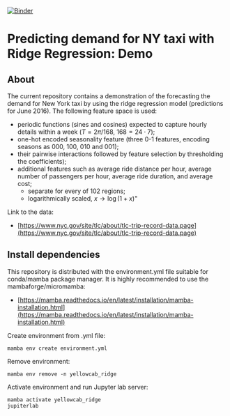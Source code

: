 [![Binder](https://mybinder.org/badge_logo.svg)](https://mybinder.org/v2/gh/pkharyuk/yellowcab_ridge/HEAD?labpath=.%2Fdemo.ipynb)

# **Predicting demand for NY taxi with Ridge Regression: Demo**

## About

The current repository contains a demonstration of the forecasting the demand for New York taxi
by using the ridge regression model (predictions for June 2016).
The following feature space is used:
- periodic functions (sines and cosines) expected to capture hourly details within a week ($T = 2 \pi/168$, $168 = 24 \cdot 7$);
- one-hot encoded seasonality feature (three 0-1 features, encoding seasons as $000$, $100$, $010$ and $001$);
- their pairwise interactions followed by feature selection by thresholding the coefficients);
- additional features such as average ride distance per hour, average number of passengers per hour, average ride duration, and average cost;
    - separate for every of $102$ regions;
    - logarithmically scaled, $x \to \log(1+x)$"
    
Link to the data:
- [https://www.nyc.gov/site/tlc/about/tlc-trip-record-data.page](https://www.nyc.gov/site/tlc/about/tlc-trip-record-data.page)

## Install dependencies

This repository is distributed with the environment.yml file suitable for conda/mamba
package manager. It is highly recommended to use the mambaforge/micromamba:
- [https://mamba.readthedocs.io/en/latest/installation/mamba-installation.html](https://mamba.readthedocs.io/en/latest/installation/mamba-installation.html)


Create environment from .yml file:
```
mamba env create environment.yml
```

Remove environment:
```
mamba env remove -n yellowcab_ridge
```

Activate environment and run Jupyter lab server:
```
mamba activate yellowcab_ridge
jupiterlab
```
